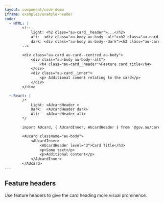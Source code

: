 ```yaml
---
layout: component/code-demo
iframe: examples/example-header
code:
  - HTML: |
        <!-- 
            light: <h2 class="au-card__header">...</h2>
            alt:  <div class="au-body au-body--alt"><h2 class="au-card__header">...</h2></div>
            dark: <div class="au-body au-body--dark"><h2 class="au-card__header">...</h2></div>
        -->

        <div class="au-card au-card--centred au-body">
            <div class="au-body au-body--alt">
                <h4 class="au-card__header">Feature card title</h4>
            </div>
            <div class="au-card__inner">
                <p> Additional conent relating to the card</p>
            </div>
        </div>

  - React: |
        /*
            Light: <AUcardHeader >
            Dark:  <AUcardHeader dark>
            Alt:   <AUcardHeader alt>
        */

        import AUcard, { AUcardInner, AUcardHeader } from '@gov.au/card';

        <AUcard className="au-body">
            <AUcardInner>
                <AUcardHeader level="3">Card Title</h3>
                <p>Some text</p>
                <p>Additional content</p>
            </AUcardInner>
        </AUcard>
---
```

## Feature headers

Use feature headers to give the card heading more visual prominence.
